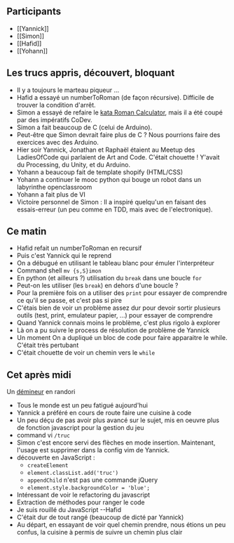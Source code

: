 ## Participants

- [[Yannick]]
- [[Simon]]
- [[Hafid]]
- [[Yohann]]


## Les trucs appris, découvert, bloquant

- Il y a toujours le marteau piqueur ...
- Hafid a essayé un numberToRoman (de façon récursive). Difficile de trouver la condition d'arrêt.
- Simon a essayé de refaire le [kata Roman Calculator](http://codingdojo.org/kata/RomanCalculator/), mais il a été coupé par des impératifs CoDev.
- Simon a fait beaucoup de C (celui de Arduino).
- Peut-être que Simon devrait faire plus de C ? Nous pourrions faire des exercices avec des Arduino.
- Hier soir Yannick, Jonathan et Raphaël étaient au Meetup des LadiesOfCode qui parlaient de Art and Code. C'était chouette ! Y'avait du Processing, du Unity, et du Arduino.
- Yohann a beaucoup fait de template shopify (HTML/CSS)
- Yohann a continuer le mooc python qui bouge un robot dans un labyrinthe openclassroom
- Yohann a fait plus de VI
- Victoire personnel de Simon : Il a inspiré quelqu'un en faisant des essais-erreur (un peu comme en TDD, mais avec de l'electronique).


## Ce matin

- Hafid refait un numberToRoman en recursif
- Puis c'est Yannick qui le reprend
- On a débugué en utilisant le tableau blanc pour émuler l'interpréteur
- Command shell `mv {s,S}imon`
- En python (et ailleurs ?) utilisation du `break` dans une boucle `for`
- Peut-on les utiliser (les `break`) en dehors d'une boucle ?
- Pour la première fois on a utiliser des `print` pour essayer de comprendre ce qu'il se passe, et c'est pas si pire
- C'étais bien de voir un problème assez dur pour devoir sortir plusieurs outils (test, print, emulateur papier, ...) pour essayer de comprendre
- Quand Yannick connais moins le problème, c'est plus rigolo à explorer
- Là on a pu suivre le process de résolution de problème de Yannick
- Un moment On a dupliqué un bloc de code pour faire apparaitre le while. C'était très pertubant
- C'était chouette de voir un chemin vers le `while`


## Cet après midi

Un [démineur](http://codingdojo.org/kata/Minesweeper/) en randori

- Tous le monde est un peu fatigué aujourd'hui
- Yannick a préféré en cours de route faire une cuisine à code
- Un peu déçu de pas avoir plus avancé sur le sujet, mis en oeuvre plus de fonction javascript pour la gestion du jeu
- command vi `/truc`
- Simon c'est encore servi des flèches en mode insertion. Maintenant, l'usage est supprimer dans la config vim de Yannick.
- découverte en JavaScript :
  - `createElement`
  - `element.classList.add('truc')`
  - `appendChild` n'est pas une commande jQuery
  - `element.style.backgroundColor = 'blue';`
- Intéressant de voir le refactoring du javascript
- Extraction de méthodes pour ranger le code
- Je suis rouillé du JavaScript --Hafid
- C'était dur de tout rangé (beaucoup de dicté par Yannick)
- Au départ, en essayant de voir quel chemin prendre, nous étions un peu confus, la cuisine à permis de suivre un chemin plus clair


